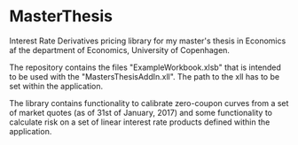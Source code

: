 # MasterThesis
Interest Rate Derivatives pricing library for my master's thesis in Economics af the department of Economics, University of Copenhagen.

The repository contains the files "ExampleWorkbook.xlsb" that is intended to be used with the "MastersThesisAddIn.xll". The path to the xll has to be set within the application.

The library contains functionality to calibrate zero-coupon curves from a set of market quotes (as of 31st of January, 2017) and some functionality to calculate risk on a set of linear interest rate products defined within the application. 
